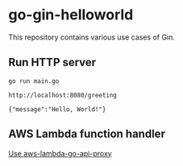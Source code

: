 # go-gin-helloworld

This repository contains various use cases of Gin.

## Run HTTP server

```
go run main.go
```

```
http://localhost:8080/greeting

{"message":"Hello, World!"}
```

## AWS Lambda function handler

[Use aws-lambda-go-api-proxy](https://github.com/awslabs/aws-lambda-go-api-proxy)